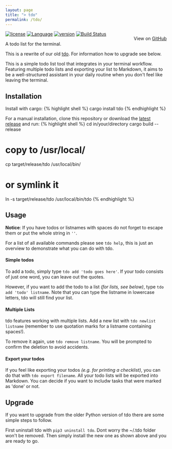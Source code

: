 ```yaml
---
layout: page
title: "> tdo"
permalink: /tdo/
---
```

<p style="float: right;">View on <a href="https://github.com/tdolist/tdo">GitHub</a></p>

[![license](https://img.shields.io/crates/l/tdo.svg)](https://crates.io/crates/tdo/)
[![Language](https://img.shields.io/badge/language-Rust-orange.svg)](https://www.rust-lang.org/)
[![version](https://img.shields.io/crates/v/tdo.svg)](https://crates.io/crates/tdo/)
[![Build Status](https://travis-ci.org/tdolist/tdo-rs.svg?branch=master)](https://travis-ci.org/tdolist/tdo-rs)

A todo list for the terminal.

This is a rewrite of our old [tdo](https://github.com/tdolist/tdo). For information how to upgrade see below.

This is a simple todo list tool that integrates in your terminal workflow.  
Featuring multiple todo lists and exporting your list to Markdown, it aims to be a well-structured assistant in your daily routine when you don't feel like leaving the terminal.

## Installation

Install with cargo:
{% highlight shell %}
cargo install tdo
{% endhighlight %}

For a manual installation, clone this repository or download the [latest release](https://github.com/tdolist/tdo-rs/releases/latest) and run:
{% highlight shell %}
cd in/your/directory
cargo build --release
# copy to /usr/local/
cp target/release/tdo /usr/local/bin/
# or symlink it
ln -s target/release/tdo /usr/local/bin/tdo
{% endhighlight %}
## Usage

__Notice__: If you have todos or listnames with spaces do not forget to escape them or put the whole string in `''`.

For a list of all available commands please see `tdo help`, this is just an overview to demonstrate what you can do with tdo.

#### Simple todos
To add a todo, simply type `tdo add 'todo goes here'`. If your todo consists of just one word, you can leave out the quotes.

However, if you want to add the todo to a list _(for lists, see below)_, type `tdo add 'todo' listname`. Note that you can type the listname in lowercase letters, tdo will still find your list.

#### Multiple Lists
tdo features working with multiple lists. Add a new list with `tdo newlist listname` (remember to use quotation marks for a listname containing spaces!).

To remove it again, use `tdo remove listname`. You will be prompted to confirm the deletion to avoid accidents.

#### Export your todos
If you feel like exporting your todos _(e.g. for printing a checklist)_, you can do that with `tdo export filename`. All your todo lists will be exported into Markdown. You can decide if you want to includw tasks that were marked as 'done' or not.

## Upgrade
If you want to upgrade from the older Python version of tdo there are some simple steps to follow.

First uninstall tdo with `pip3 uninstall tdo`. Dont worry the ~/.tdo folder won't be removed.
Then simply install the new one as shown above and you are ready to go.
